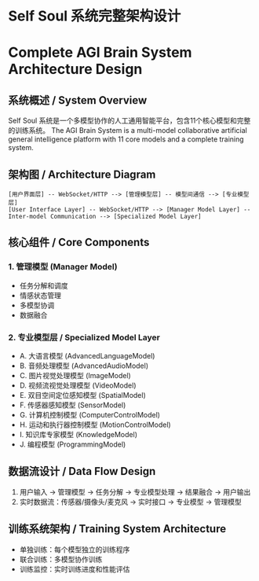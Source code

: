 # Self Soul 系统完整架构设计
# Complete AGI Brain System Architecture Design

## 系统概述 / System Overview
Self Soul 系统是一个多模型协作的人工通用智能平台，包含11个核心模型和完整的训练系统。
The AGI Brain System is a multi-model collaborative artificial general intelligence platform with 11 core models and a complete training system.

## 架构图 / Architecture Diagram
```
[用户界面层] -- WebSocket/HTTP --> [管理模型层] -- 模型间通信 --> [专业模型层]
[User Interface Layer] -- WebSocket/HTTP --> [Manager Model Layer] -- Inter-model Communication --> [Specialized Model Layer]
```

## 核心组件 / Core Components

### 1. 管理模型 (Manager Model)
- 任务分解和调度
- 情感状态管理
- 多模型协调
- 数据融合

### 2. 专业模型层 / Specialized Model Layer
- A. 大语言模型 (AdvancedLanguageModel)
- B. 音频处理模型 (AdvancedAudioModel) 
- C. 图片视觉处理模型 (ImageModel)
- D. 视频流视觉处理模型 (VideoModel)
- E. 双目空间定位感知模型 (SpatialModel)
- F. 传感器感知模型 (SensorModel)
- G. 计算机控制模型 (ComputerControlModel)
- H. 运动和执行器控制模型 (MotionControlModel)
- I. 知识库专家模型 (KnowledgeModel)
- J. 编程模型 (ProgrammingModel)

## 数据流设计 / Data Flow Design
1. 用户输入 → 管理模型 → 任务分解 → 专业模型处理 → 结果融合 → 用户输出
2. 实时数据流：传感器/摄像头/麦克风 → 实时接口 → 专业模型 → 管理模型

## 训练系统架构 / Training System Architecture
- 单独训练：每个模型独立的训练程序
- 联合训练：多模型协作训练
- 训练监控：实时训练进度和性能评估